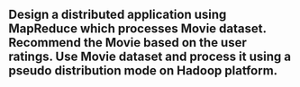 ## Design a distributed application using MapReduce which processes Movie dataset. Recommend the Movie based on the user ratings. Use Movie dataset and process it using a pseudo distribution mode on Hadoop platform.
